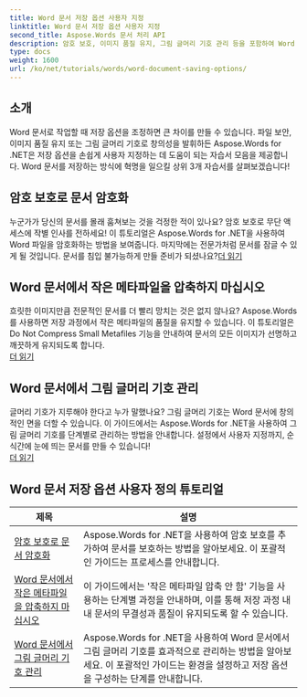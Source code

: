 ```yaml
---
title: Word 문서 저장 옵션 사용자 지정
linktitle: Word 문서 저장 옵션 사용자 지정
second_title: Aspose.Words 문서 처리 API
description: 암호 보호, 이미지 품질 유지, 그림 글머리 기호 관리 등을 포함하여 Word 문서 저장 옵션을 사용자 지정하는 방법에 대한 포괄적인 Aspose.Words for .NET 자습서를 살펴보세요.
type: docs
weight: 1600
url: /ko/net/tutorials/words/word-document-saving-options/
---
```

## 소개

Word 문서로 작업할 때 저장 옵션을 조정하면 큰 차이를 만들 수 있습니다. 파일 보안, 이미지 품질 유지 또는 그림 글머리 기호로 창의성을 발휘하든 Aspose.Words for .NET은 저장 옵션을 손쉽게 사용자 지정하는 데 도움이 되는 자습서 모음을 제공합니다. Word 문서를 저장하는 방식에 혁명을 일으킬 상위 3개 자습서를 살펴보겠습니다!  

## 암호 보호로 문서 암호화  
누군가가 당신의 문서를 몰래 훔쳐보는 것을 걱정한 적이 있나요? 암호 보호로 무단 액세스에 작별 인사를 전하세요! 이 튜토리얼은 Aspose.Words for .NET을 사용하여 Word 파일을 암호화하는 방법을 보여줍니다. 마지막에는 전문가처럼 문서를 잠글 수 있게 될 것입니다. 문서를 침입 불가능하게 만들 준비가 되셨나요?[더 읽기](./encrypt-document-with-password-protect/)  

## Word 문서에서 작은 메타파일을 압축하지 마십시오  
흐릿한 이미지만큼 전문적인 문서를 더 빨리 망치는 것은 없지 않나요? Aspose.Words를 사용하면 저장 과정에서 작은 메타파일의 품질을 유지할 수 있습니다. 이 튜토리얼은 Do Not Compress Small Metafiles 기능을 안내하여 문서의 모든 이미지가 선명하고 깨끗하게 유지되도록 합니다.  
[더 읽기](./do-not-compress-small-metafiles-word-documents/)  

## Word 문서에서 그림 글머리 기호 관리  
글머리 기호가 지루해야 한다고 누가 말했나요? 그림 글머리 기호는 Word 문서에 창의적인 면을 더할 수 있습니다. 이 가이드에서는 Aspose.Words for .NET을 사용하여 그림 글머리 기호를 단계별로 관리하는 방법을 안내합니다. 설정에서 사용자 지정까지, 순식간에 눈에 띄는 문서를 만들 수 있습니다!  
[더 읽기](./manage-picture-bullet/)  

 ## Word 문서 저장 옵션 사용자 정의 튜토리얼
| 제목 | 설명 |
| --- | --- |
| [암호 보호로 문서 암호화](./encrypt-document-with-password-protect/) | Aspose.Words for .NET을 사용하여 암호 보호를 추가하여 문서를 보호하는 방법을 알아보세요. 이 포괄적인 가이드는 프로세스를 안내합니다. |
| [Word 문서에서 작은 메타파일을 압축하지 마십시오](./do-not-compress-small-metafiles-word-documents/) | 이 가이드에서는 '작은 메타파일 압축 안 함' 기능을 사용하는 단계별 과정을 안내하며, 이를 통해 저장 과정 내내 문서의 무결성과 품질이 유지되도록 할 수 있습니다. |
| [Word 문서에서 그림 글머리 기호 관리](./manage-picture-bullet/) | Aspose.Words for .NET을 사용하여 Word 문서에서 그림 글머리 기호를 효과적으로 관리하는 방법을 알아보세요. 이 포괄적인 가이드는 환경을 설정하고 저장 옵션을 구성하는 단계를 안내합니다. |